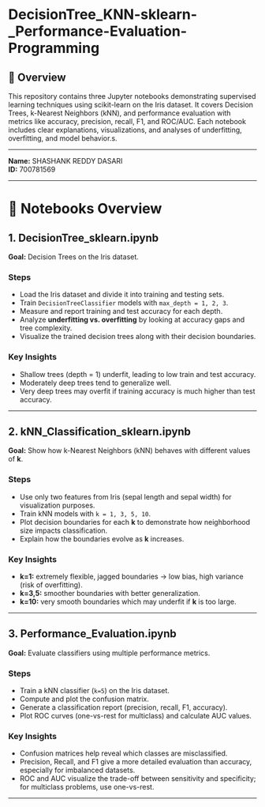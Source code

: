 # DecisionTree_KNN-sklearn-_Performance-Evaluation-Programming 

## 📝 Overview  
This repository contains three Jupyter notebooks demonstrating supervised learning techniques using scikit-learn on the Iris dataset.
It covers Decision Trees, k-Nearest Neighbors (kNN), and performance evaluation with metrics like accuracy, precision, recall, F1, and ROC/AUC.
Each notebook includes clear explanations, visualizations, and analyses of underfitting, overfitting, and model behavior.s.

---

**Name:** SHASHANK REDDY DASARI  
**ID:** 700781569  

---
# 📘 Notebooks Overview  

## 1. DecisionTree_sklearn.ipynb  

**Goal:** Decision Trees on the Iris dataset.  

### Steps  
- Load the Iris dataset and divide it into training and testing sets.  
- Train `DecisionTreeClassifier` models with `max_depth = 1, 2, 3`.  
- Measure and report training and test accuracy for each depth.  
- Analyze **underfitting vs. overfitting** by looking at accuracy gaps and tree complexity.  
- Visualize the trained decision trees along with their decision boundaries.  

### Key Insights  
- Shallow trees (depth = 1) underfit, leading to low train and test accuracy.  
- Moderately deep trees tend to generalize well.  
- Very deep trees may overfit if training accuracy is much higher than test accuracy.  

---

## 2. kNN_Classification_sklearn.ipynb  

**Goal:** Show how k-Nearest Neighbors (kNN) behaves with different values of **k**.  

### Steps  
- Use only two features from Iris (sepal length and sepal width) for visualization purposes.  
- Train kNN models with `k = 1, 3, 5, 10`.  
- Plot decision boundaries for each **k** to demonstrate how neighborhood size impacts classification.  
- Explain how the boundaries evolve as **k** increases.  

### Key Insights  
- **k=1:** extremely flexible, jagged boundaries → low bias, high variance (risk of overfitting).  
- **k=3,5:** smoother boundaries with better generalization.  
- **k=10:** very smooth boundaries which may underfit if **k** is too large.  

---

## 3. Performance_Evaluation.ipynb  

**Goal:** Evaluate classifiers using multiple performance metrics.  

### Steps  
- Train a kNN classifier (`k=5`) on the Iris dataset.  
- Compute and plot the confusion matrix.  
- Generate a classification report (precision, recall, F1, accuracy).  
- Plot ROC curves (one-vs-rest for multiclass) and calculate AUC values.  

### Key Insights  
- Confusion matrices help reveal which classes are misclassified.  
- Precision, Recall, and F1 give a more detailed evaluation than accuracy, especially for imbalanced datasets.  
- ROC and AUC visualize the trade-off between sensitivity and specificity; for multiclass problems, use one-vs-rest.  

---



